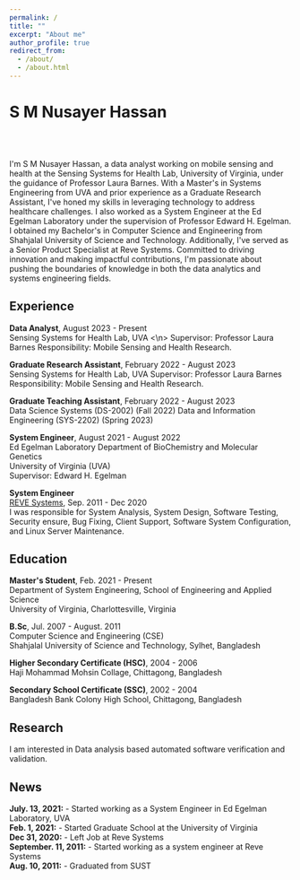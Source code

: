 ```yaml
---
permalink: /
title: ""
excerpt: "About me"
author_profile: true
redirect_from: 
  - /about/
  - /about.html
---
```


# S M Nusayer Hassan  

<br><br>

I'm S M Nusayer Hassan, a data analyst working on mobile sensing and health at the Sensing Systems for Health Lab, University of Virginia, under the guidance of Professor Laura Barnes. With a Master's in Systems Engineering from UVA and prior experience as a Graduate Research Assistant, I've honed my skills in leveraging technology to address healthcare challenges. I also worked as a System Engineer at the Ed Egelman Laboratory under the supervision of Professor Edward H. Egelman. I obtained my Bachelor's in Computer Science and Engineering from Shahjalal University of Science and Technology. Additionally, I've served as a Senior Product Specialist at Reve Systems. Committed to driving innovation and making impactful contributions, I'm passionate about pushing the boundaries of knowledge in both the data analytics and systems engineering fields.

## Experience  

**Data Analyst**, August 2023 - Present  
Sensing Systems for Health Lab, UVA <\n>
Supervisor: Professor Laura Barnes
Responsibility: Mobile Sensing and Health Research.

**Graduate Research Assistant**, February 2022 - August 2023  
Sensing Systems for Health Lab, UVA
Supervisor: Professor Laura Barnes
Responsibility: Mobile Sensing and Health Research.

**Graduate Teaching Assistant**, February 2022 - August 2023  
Data Science Systems (DS-2002) (Fall 2022)
Data and Information Engineering (SYS-2202) (Spring 2023)

**System Engineer**, August 2021 - August 2022  
Ed Egelman Laboratory 
Department of BioChemistry and Molecular Genetics  
University of Virginia (UVA)  
Supervisor: Edward H. Egelman

**System Engineer**  
[REVE Systems](https://www.revesoft.com/),  Sep. 2011 - Dec 2020  
I was responsible for System Analysis, System Design, Software Testing, Security ensure, Bug Fixing, Client Support, Software System Configuration, and Linux Server Maintenance.



## Education

**Master's Student**,  Feb. 2021 - Present  
Department of System Engineering, School of Engineering and Applied Science  
University of Virginia, Charlottesville, Virginia  


**B.Sc**,  Jul. 2007 - August. 2011  
Computer Science and Engineering (CSE)  
Shahjalal University of Science and Technology, Sylhet, Bangladesh  


**Higher Secondary Certificate (HSC)**,  2004 - 2006  
Haji Mohammad Mohsin Collage, Chittagong, Bangladesh

**Secondary School Certificate (SSC)**,  2002 - 2004  
Bangladesh Bank Colony High School, Chittagong, Bangladesh


## Research

I am interested in Data analysis based automated software verification and validation. 




## News

**July. 13, 2021:** - Started working as a System Engineer in  Ed Egelman Laboratory, UVA  
**Feb. 1, 2021:** - Started Graduate School at the University of Virginia  
**Dec 31, 2020:** - Left Job at Reve Systems  
**September. 11, 2011:** - Started working as a system engineer at Reve Systems  
**Aug. 10, 2011:** - Graduated from SUST  






